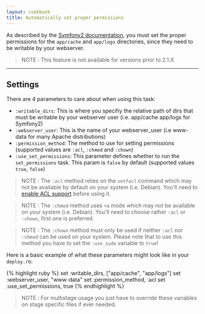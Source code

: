 ```yaml
---
layout: cookbook
title: Automatically set proper permissions
---
```


As described by the [Symfony2 documentation](
http://symfony.com/doc/current/book/installation.html#configuration-and-setup),
you must set the proper permissions for the `app/cache` and `app/logs` directories, since they need to be writable by your webserver.

> NOTE : This feature is not available for versions prior to 2.1.X

<hr />

## Settings

There are 4 parameters to care about when using this task:

- `:writable_dirs`: This is where you specifiy the relative path of dirs that
  must be writable by your webserver user (i.e. app/cache app/logs for
  Symfony2)
- `:webserver_user`: This is the name of your webserver_user (i.e www-data for
  many Apache distributions)
- `:permission_method`: The method to use for setting permissions (supported
  values are `:acl`, `:chmod` and `:chown`)
- `:use_set_permissions`: This parameter defines whether to run the `set_permissions`
  task. This param is `false` by default (supported values `true`, `false`)

> NOTE : The `:acl` method relies on the `setfacl` command which may not be available by
> default on your system (i.e. Debian).  You'll need to [enable ACL support](
> https://help.ubuntu.com/community/FilePermissionsACLs) before using it.

> NOTE : The `:chmod` method uses `+a` mode which may not be available on your system
> (i.e. Debian). You'll need to choose rather `:acl` or `:chown`, first one is preferred.

> NOTE : The `:chown` method must only be used if neither `:acl` nor `:chmod` can
> be used on your system. Please note that to use this method you have to set
> the `:use_sudo` variable to `true`!

Here is a basic example of what these parameters might look like in your `deploy.rb`:

{% highlight ruby %}
set :writable_dirs,       ["app/cache", "app/logs"]
set :webserver_user,      "www-data"
set :permission_method,   :acl
set :use_set_permissions, true
{% endhighlight %}

> NOTE : For multistage usage you just have to override these variables on
> stage specific files if ever needed.
